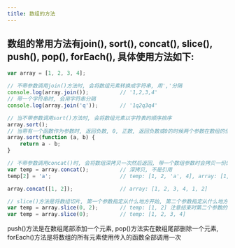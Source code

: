 ```yaml
---
title: 数组的方法
---
```


## 数组的常用方法有join(), sort(), concat(), slice(), push(), pop(), forEach(), 具体使用方法如下:
```javascript
var array = [1, 2, 3, 4];

// 不带参数调用join()方法时, 会将数组元素转换成字符串, 用','分隔
console.log(array.join());			// '1,2,3,4'
// 带一个字符串时, 会用字符串分隔
console.log(array.join('q'));		// '1q2q3q4'

// 当不带参数调用sort()方法时, 会将数组元素以字符表的顺序排序
array.sort();
// 当带有一个函数作为参数时, 返回负数, 0, 正数, 返回负数或0的时候两个参数在数组的位置不变, 返回正数则调换
array.sort(function (a, b) {
	return a - b;
}

// 不带参数调用concat()时, 会将数组深拷贝一次然后返回, 带一个数组参数时会拷贝一份原来的数组然后将参数连接, 返回新数组
var temp = array.concat();			// 深拷贝, 不是引用
temp[2] = 'a';						// temp: [1, 2, 'a', 4], array: [1, 2, 3, 4]

array.concat([1, 2]);				// array: [1, 2, 3, 4, 1, 2]

// slice()方法是将数组切片, 第一个参数指定从什么地方开始, 第二个参数指定从什么地方结束, 如果传入0, 则拷贝数组然后返回
var temp = array.slice(0, 2);		// temp: [1, 2] 注意结束时第二个参数的索引并不算在此列
var temp = array.slice(0);			// temp: [1, 2, 3, 4]
```

push()方法是在数组尾部添加一个元素, pop()方法实在数组尾部删除一个元素, forEach()方法是将数组的所有元素使用传入的函数全部调用一次
